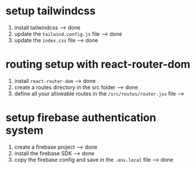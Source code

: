 # setup tailwindcss
   1. install tailwindcss --> done
   2. update the `tailwind.config.js` file --> done
   3. update the `index.css` file --> done

# routing setup with react-router-dom
   1. install `react-router-dom` --> done
   2. create a routes directory in the src folder --> done
   3. define all your allowable routes in the `/src/routes/router.jsx` file -->

# setup firebase authentication system
   1. create a firebase project --> done
   2. install the firebase SDK --> done
   3. copy the firebase config and save in the `.env.local` file --> done
   